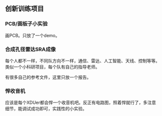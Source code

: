 ## 创新训练项目

### PCB/画板子小实验

画PCB。只放了一个demo。



### 合成孔径雷达SRA成像

每个人都不一样，不同队方向不一样，通信、雷达、人工智能、天线、控制等等。类似一个小科研项目，每个队有自己的指导老师。

有很多自己的参考文件，这里只放一个报告。



### 悍收音机

应该是每个XDUer都会悍一个收音机吧。反正有电路图，照着悍就行了，多注意细节，能调试成功即可，实践性的小实验。